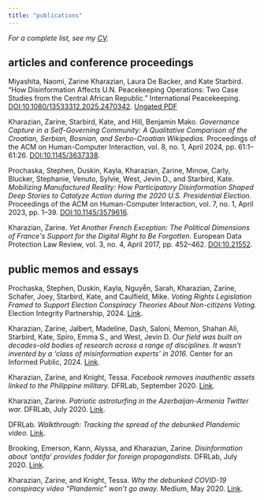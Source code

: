 ```yaml
---
title: "publications"
---
```


*For a complete list, see my [CV](https://zarine.net/kharazian_cv.pdf).* 

## articles and conference proceedings 

Miyashita, Naomi, Zarine Kharazian, Laura De Backer, and Kate Starbird. “How
Disinformation Affects U.N. Peacekeeping Operations: Two Case Studies from the Central
African Republic.” International Peacekeeping. [DOI:10.1080/13533312.2025.2470342](https://doi.org/10.1080/13533312.2025.2470342). [Ungated PDF](https://zarine.net/Miyashita_et_al_2025.pdf)

Kharazian, Zarine, Starbird, Kate, and Hill, Benjamin Mako. *Governance Capture in a Self-Governing Community: A Qualitative Comparison of the Croatian, Serbian, Bosnian, and Serbo-Croatian Wikipedias.* Proceedings of the ACM on Human-Computer Interaction, vol. 8, no. 1, April 2024, pp. 61:1–61:26. [DOI:10.1145/3637338](https://dl.acm.org/doi/10.1145/3637338).

Prochaska, Stephen, Duskin, Kayla, Kharazian, Zarine, Minow, Carly, Blucker, Stephanie, Venuto, Sylvie, West, Jevin D., and Starbird, Kate. *Mobilizing Manufactured Reality: How Participatory Disinformation Shaped Deep Stories to Catalyze Action during the 2020 U.S. Presidential Election.* Proceedings of the ACM on Human-Computer Interaction, vol. 7, no. 1, April 2023, pp. 1–39. [DOI:10.1145/3579616](https://dl.acm.org/doi/abs/10.1145/3579616).

Kharazian, Zarine. *Yet Another French Exception: The Political Dimensions of France's Support for the Digital Right to Be Forgotten.* European Data Protection Law Review, vol. 3, no. 4, April 2017, pp. 452–462. [DOI:10.21552](https://doi.org/10.21552/edpl/2017/4/7).


## public memos and essays 

Prochaska, Stephen, Duskin, Kayla, Nguyễn, Sarah, Kharazian, Zarine, Schafer, Joey, Starbird, Kate, and Caulfield, Mike. *Voting Rights Legislation Framed to Support Election Conspiracy Theories About Non-citizens Voting.* Election Integrity Partnership, 2024. [Link](https://www.eipartnership.net/blog/non-citizen-voting-conspiracy-theory).

Kharazian, Zarine, Jalbert, Madeline, Dash, Saloni, Memon, Shahan Ali, Starbird, Kate, Spiro, Emma S., and West, Jevin D. *Our field was built on decades-old bodies of research across a range of disciplines. It wasn’t invented by a ‘class of misinformation experts’ in 2016.* Center for an Informed Public, 2024. [Link](https://www.cip.uw.edu/2024/01/24/misinformation-field-research/).

Kharazian, Zarine, and Knight, Tessa. *Facebook removes inauthentic assets linked to the Philippine military.* DFRLab, September 2020. [Link](https://dfrlab.org/2020/09/22/facebook-removes-inauthentic-assets-linked-to-the-philippine-military/).

Kharazian, Zarine. *Patriotic astroturfing in the Azerbaijan-Armenia Twitter war.* DFRLab, July 2020. [Link](https://dfrlab.org/2020/07/21/patriotic-astroturfing-in-the-azerbaijan-armenia-twitter-war/).

DFRLab. *Walkthrough: Tracking the spread of the debunked Plandemic video.* [Link](https://dfrlab.github.io/Plandemic/).

Brooking, Emerson, Kann, Alyssa, and Kharazian, Zarine. *Disinformation about ‘antifa’ provides fodder for foreign propagandists.* DFRLab, July 2020. [Link](https://dfrlab.org/2020/07/17/disinformation-about-antifa-provides-fodder-for-foreign-propagandists/).

Kharazian, Zarine, and Knight, Tessa. *Why the debunked COVID-19 conspiracy video “Plandemic” won’t go away.* Medium, May 2020. [Link](https://medium.com/dfrlab/why-the-debunked-covid-19-conspiracy-video-plandemic-wont-go-away-c9dd36c2037c).